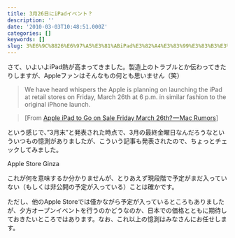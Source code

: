 ```yaml
---
title: 3月26日にiPadイベント？
description: ''
date: '2010-03-03T10:48:51.000Z'
categories: []
keywords: []
slug: 3%E6%9C%8826%E6%97%A5%E3%81%ABiPad%E3%82%A4%E3%83%99%E3%83%B3%E3%83%88%EF%BC%9F
---
```

さて、いよいよiPad熱が高まってきました。製造上のトラブルとか伝わってきたりしますが、Appleファンはそんなもの何とも思いません（笑）

> We have heard whispers the Apple is planning on launching the iPad at retail stores on Friday, March 26th at 6 p.m. in similar fashion to the original iPhone launch.

> \[From [Apple iPad to Go on Sale Friday March 26th? — Mac Rumors](http://www.macrumors.com/2010/03/02/apple-ipad-to-go-on-sale-friday-march-26th/)\]

という感じで、”3月末”と発表された時点で、3月の最終金曜日なんだろうなといういつもの憶測がありましたが、こういう記事も発表されたので、ちょっとチェックしてみました。

Apple Store Ginza

これが何を意味するか分かりませんが、とりあえず現段階で予定がまだ入っていない（もしくは非公開の予定が入っている）ことは確かです。

ただし、他のApple Storeでは僅かながら予定が入っているところもありましたが、夕方オープンイベントを行うのかどうなのか、日本での価格とともに期待しておきたいところではあります。なお、これ以上の憶測はみなさんにお任せします。